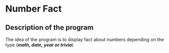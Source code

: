 # Number Fact

## Description of the program

The idea of the program is to display fact about numbers depending on the type (***math, date, year or trivia***)
